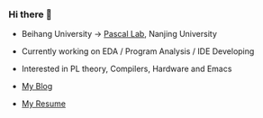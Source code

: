 ### Hi there 👋

- Beihang University → [Pascal Lab](https://pascal-lab.net), Nanjing University
- Currently working on EDA / Program Analysis / IDE Developing
- Interested in PL theory, Compilers, Hardware and Emacs

- [My Blog](https://github.com/roife/roife.github.io)
- [My Resume](https://github.com/roife/resume)

